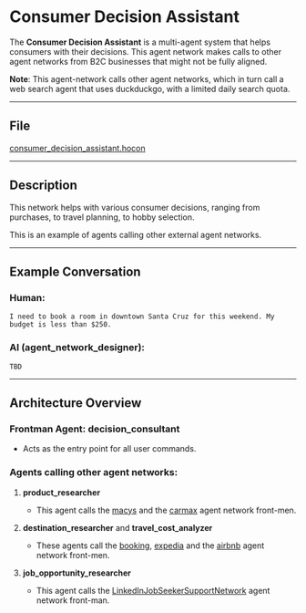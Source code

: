 # Consumer Decision Assistant

The **Consumer Decision Assistant** is a multi-agent system that helps consumers with their decisions. This agent network makes calls to other agent networks from B2C businesses that might not be fully aligned.

**Note**: This agent-network calls other agent networks, which in turn call a web search agent that uses duckduckgo, with a limited daily search quota. 

---

## File

[consumer_decision_assistant.hocon](../../registries/consumer_decision_assistant.hocon)

---

## Description

This network helps with various consumer decisions, ranging from purchases, to travel planning, to hobby selection.

This is an example of agents calling other external agent networks.

---

## Example Conversation

### Human:
```
I need to book a room in downtown Santa Cruz for this weekend. My budget is less than $250.
```

### AI (agent_network_designer):
```
TBD
```

---

## Architecture Overview

### Frontman Agent: **decision_consultant**
- Acts as the entry point for all user commands.

### Agents calling other agent networks:

1. **product_researcher**
   - This agent calls the [macys](../../registries/macys.hocon) and the [carmax](../../registries/carmax.hocon) agent network front-men.

2. **destination_researcher** and **travel_cost_analyzer**
   - These agents call the [booking](../../registries/booking.hocon), [expedia](../../registries/expedia.hocon) and the [airbnb](../../registries/airbnb.hocon) agent network front-men.

3. **job_opportunity_researcher**
   - This agent calls the [LinkedInJobSeekerSupportNetwork](../../registries/LinkedInJobSeekerSupportNetwork.hocon) agent network front-man.
